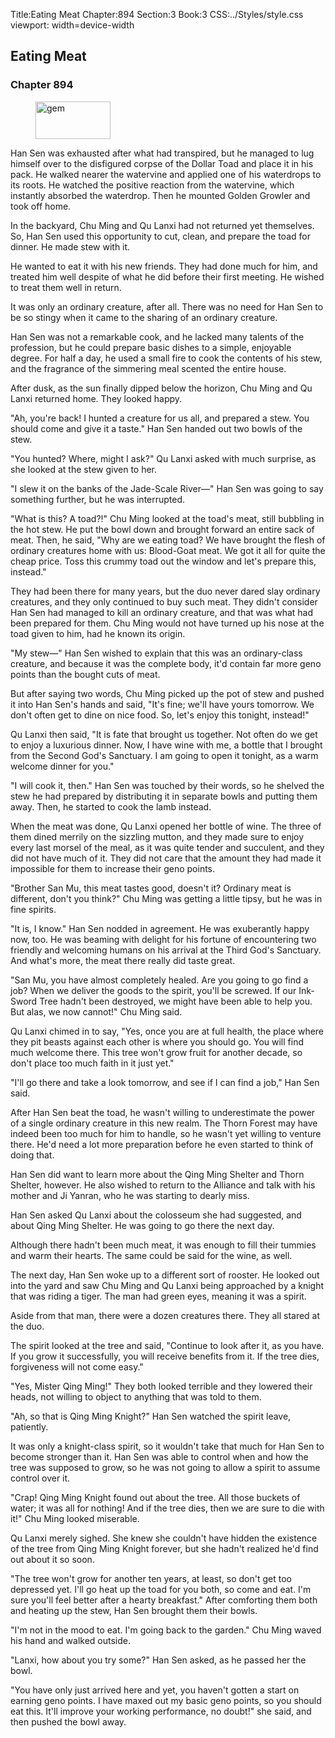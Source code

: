 Title:Eating Meat 
Chapter:894 
Section:3 
Book:3 
CSS:../Styles/style.css 
viewport: width=device-width
  
## Eating Meat
### Chapter 894
  
<figure>
	<img src="../Images/gem.gif" alt="gem" id="gem" width="120" height="60" />
</figure>
  

  
Han Sen was exhausted after what had transpired, but he managed to lug himself over to the disfigured corpse of the Dollar Toad and place it in his pack. He walked nearer the watervine and applied one of his waterdrops to its roots. He watched the positive reaction from the watervine, which instantly absorbed the waterdrop. Then he mounted Golden Growler and took off home.

In the backyard, Chu Ming and Qu Lanxi had not returned yet themselves. So, Han Sen used this opportunity to cut, clean, and prepare the toad for dinner. He made stew with it.

He wanted to eat it with his new friends. They had done much for him, and treated him well despite of what he did before their first meeting. He wished to treat them well in return.

It was only an ordinary creature, after all. There was no need for Han Sen to be so stingy when it came to the sharing of an ordinary creature.

Han Sen was not a remarkable cook, and he lacked many talents of the profession, but he could prepare basic dishes to a simple, enjoyable degree. For half a day, he used a small fire to cook the contents of his stew, and the fragrance of the simmering meal scented the entire house.

After dusk, as the sun finally dipped below the horizon, Chu Ming and Qu Lanxi returned home. They looked happy.

"Ah, you're back! I hunted a creature for us all, and prepared a stew. You should come and give it a taste." Han Sen handed out two bowls of the stew.

"You hunted? Where, might I ask?" Qu Lanxi asked with much surprise, as she looked at the stew given to her.

"I slew it on the banks of the Jade-Scale River—" Han Sen was going to say something further, but he was interrupted.

"What is this? A toad?!" Chu Ming looked at the toad's meat, still bubbling in the hot stew. He put the bowl down and brought forward an entire sack of meat. Then, he said, "Why are we eating toad? We have brought the flesh of ordinary creatures home with us: Blood-Goat meat. We got it all for quite the cheap price. Toss this crummy toad out the window and let's prepare this, instead."

They had been there for many years, but the duo never dared slay ordinary creatures, and they only continued to buy such meat. They didn't consider Han Sen had managed to kill an ordinary creature, and that was what had been prepared for them. Chu Ming would not have turned up his nose at the toad given to him, had he known its origin.

"My stew—" Han Sen wished to explain that this was an ordinary-class creature, and because it was the complete body, it'd contain far more geno points than the bought cuts of meat.

But after saying two words, Chu Ming picked up the pot of stew and pushed it into Han Sen's hands and said, "It's fine; we'll have yours tomorrow. We don't often get to dine on nice food. So, let's enjoy this tonight, instead!"

Qu Lanxi then said, "It is fate that brought us together. Not often do we get to enjoy a luxurious dinner. Now, I have wine with me, a bottle that I brought from the Second God's Sanctuary. I am going to open it tonight, as a warm welcome dinner for you."

"I will cook it, then." Han Sen was touched by their words, so he shelved the stew he had prepared by distributing it in separate bowls and putting them away. Then, he started to cook the lamb instead.

When the meat was done, Qu Lanxi opened her bottle of wine. The three of them dined merrily on the sizzling mutton, and they made sure to enjoy every last morsel of the meal, as it was quite tender and succulent, and they did not have much of it. They did not care that the amount they had made it impossible for them to increase their geno points.

"Brother San Mu, this meat tastes good, doesn't it? Ordinary meat is different, don't you think?" Chu Ming was getting a little tipsy, but he was in fine spirits.

"It is, I know." Han Sen nodded in agreement. He was exuberantly happy now, too. He was beaming with delight for his fortune of encountering two friendly and welcoming humans on his arrival at the Third God's Sanctuary. And what's more, the meat there really did taste great.

"San Mu, you have almost completely healed. Are you going to go find a job? When we deliver the goods to the spirit, you'll be screwed. If our Ink-Sword Tree hadn't been destroyed, we might have been able to help you. But alas, we now cannot!" Chu Ming said.

Qu Lanxi chimed in to say, "Yes, once you are at full health, the place where they pit beasts against each other is where you should go. You will find much welcome there. This tree won't grow fruit for another decade, so don't place too much faith in it just yet."

"I'll go there and take a look tomorrow, and see if I can find a job," Han Sen said.

After Han Sen beat the toad, he wasn't willing to underestimate the power of a single ordinary creature in this new realm. The Thorn Forest may have indeed been too much for him to handle, so he wasn't yet willing to venture there. He'd need a lot more preparation before he even started to think of doing that.

Han Sen did want to learn more about the Qing Ming Shelter and Thorn Shelter, however. He also wished to return to the Alliance and talk with his mother and Ji Yanran, who he was starting to dearly miss.

Han Sen asked Qu Lanxi about the colosseum she had suggested, and about Qing Ming Shelter. He was going to go there the next day.

Although there hadn't been much meat, it was enough to fill their tummies and warm their hearts. The same could be said for the wine, as well.

The next day, Han Sen woke up to a different sort of rooster. He looked out into the yard and saw Chu Ming and Qu Lanxi being approached by a knight that was riding a tiger. The man had green eyes, meaning it was a spirit.

Aside from that man, there were a dozen creatures there. They all stared at the duo.

The spirit looked at the tree and said, "Continue to look after it, as you have. If you grow it successfully, you will receive benefits from it. If the tree dies, forgiveness will not come easy."

"Yes, Mister Qing Ming!" They both looked terrible and they lowered their heads, not willing to object to anything that was told to them.

"Ah, so that is Qing Ming Knight?" Han Sen watched the spirit leave, patiently.

It was only a knight-class spirit, so it wouldn't take that much for Han Sen to become stronger than it. Han Sen was able to control when and how the tree was supposed to grow, so he was not going to allow a spirit to assume control over it.

"Crap! Qing Ming Knight found out about the tree. All those buckets of water; it was all for nothing! And if the tree dies, then we are sure to die with it!" Chu Ming looked miserable.

Qu Lanxi merely sighed. She knew she couldn't have hidden the existence of the tree from Qing Ming Knight forever, but she hadn't realized he'd find out about it so soon.

"The tree won't grow for another ten years, at least, so don't get too depressed yet. I'll go heat up the toad for you both, so come and eat. I'm sure you'll feel better after a hearty breakfast." After comforting them both and heating up the stew, Han Sen brought them their bowls.

"I'm not in the mood to eat. I'm going back to the garden." Chu Ming waved his hand and walked outside.

"Lanxi, how about you try some?" Han Sen asked, as he passed her the bowl.

"You have only just arrived here and yet, you haven't gotten a start on earning geno points. I have maxed out my basic geno points, so you should eat this. It'll improve your working performance, no doubt!" she said, and then pushed the bowl away.